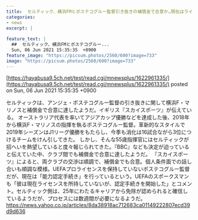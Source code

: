 ```yaml
---
title:  セルティック、横浜FMとポステコグルー監督引き抜きの補償金で合意か…現在はライセンス審査中とも  
categories:
- news
excerpt: |
  
feature_text: |
  ##  セルティック、横浜FMとポステコグルー...
  Sun, 06 Jun 2021 15:35:35  +0900
feature_image: "https://picsum.photos/2560/600?image=733"
image: "https://picsum.photos/2560/600?image=733"
---
```


[https://hayabusa9.5ch.net/test/read.cgi/mnewsplus/1622961335/](https://hayabusa9.5ch.net/test/read.cgi/mnewsplus/1622961335/)
posted on Sun, 06 Jun 2021 15:35:35  +0900

<!--more-->

セルティックは、アンジェ・ポステコグルー監督の引き抜きに関して横浜F・マリノスと補償金で合意に達したようだ。イギリス『スカイスポーツ』が伝えている。 オーストラリア代表を率いてアジアカップ優勝などを達成した後、2018年から横浜F・マリノスの指揮を執るポステコグルー監督。革新的なスタイルで2019年シーズンはJ1リーグ優勝をもたらし、今季も消化は16試合ながら3位につけるチームをけん引してきた。 しかし、そんな55歳指揮官にはセルティックが招へいを熱望していると度々報じられてきた。『BBC』なども決定が迫っていると伝えていた中、クラブ間でも補償金で合意に達したようだ。 『スカイスポーツ』によると、両クラブの交渉は順調で、補償金でも合意。個人条件面での話し合いも順調な模様。UEFAプロライセンスを保持していないポステコグルー監督だが、現在は「能力認定手続き」を行っているという。UEFAのスポークスマンも「彼は現在ライセンスを所持していないが、認定手続きを開始した」とコメント。セルティック側は、25年にわたるキャリアから免除が認められると確信しているようだが、プロセスには数週間が必要になるようだ。 https://news.yahoo.co.jp/articles/8da38918ac712683ca01149222807ecd39d9d636
